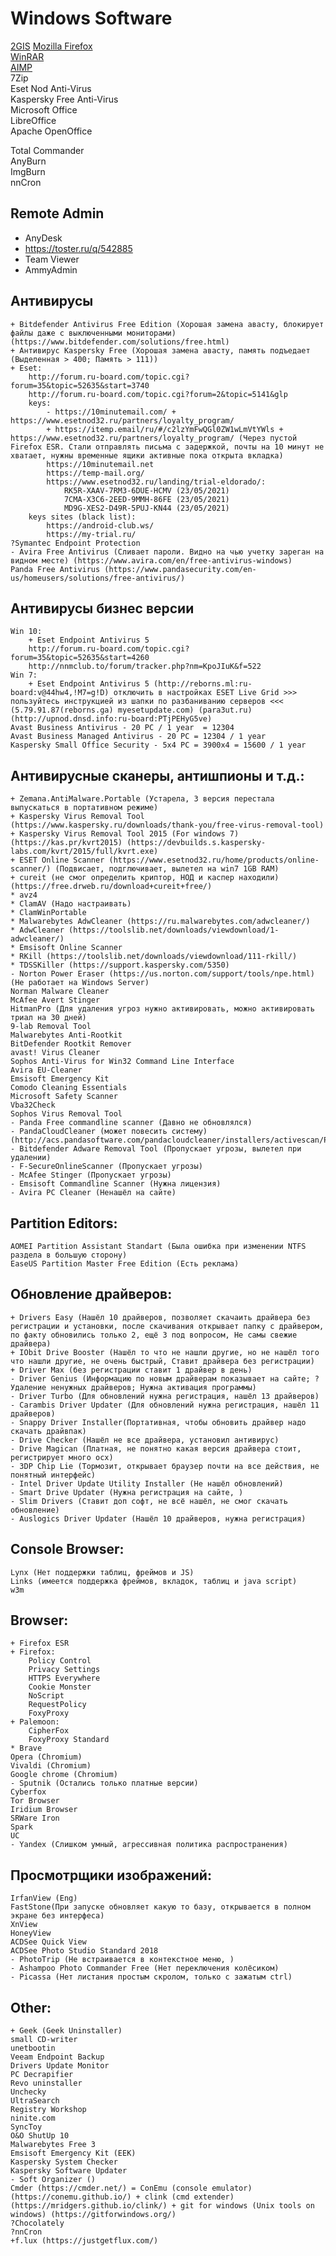 # Windows Software

[2GIS](https://info.2gis.ru/chelyabinsk/products/download)
[Mozilla Firefox](https://ftp.mozilla.org/pub/firefox/releases/)  
[WinRAR](https://www.win-rar.com/download.html?&L=0)  
[AIMP](https://www.aimp.ru/?do=download&os=windows)  
7Zip  
Eset Nod Anti-Virus  
Kaspersky Free Anti-Virus  
Microsoft Office  
LibreOffice  
Apache OpenOffice  
  
  
Total Commander  
AnyBurn  
ImgBurn  
nnCron  


## Remote Admin
* AnyDesk
* https://toster.ru/q/542885
* Team Viewer
* AmmyAdmin

## Антивирусы
    + Bitdefender Antivirus Free Edition (Хорошая замена авасту, блокирует файлы даже с выключенными мониторами) (https://www.bitdefender.com/solutions/free.html)
    + Антивирус Kaspersky Free (Хорошая замена авасту, память подъедает (Выделенная > 400; Память > 111))
    + Eset:
        http://forum.ru-board.com/topic.cgi?forum=35&topic=52635&start=3740
        http://forum.ru-board.com/topic.cgi?forum=2&topic=5141&glp
        keys:
            - https://10minutemail.com/ + https://www.esetnod32.ru/partners/loyalty_program/
            + https://itemp.email/ru/#/c2lzYmFwQGl0ZW1wLmVtYWls + https://www.esetnod32.ru/partners/loyalty_program/ (Через пустой Firefox ESR. Стали отправлять письма с задержкой, почты на 10 минут не хватает, нужны временные ящики активные пока открыта вкладка)
            https://10minutemail.net
            https://temp-mail.org/
            https://www.esetnod32.ru/landing/trial-eldorado/:
                RK5R-XAAV-7RM3-6DUE-HCMV (23/05/2021)
                7CMA-X3C6-2EED-9MMH-86FE (23/05/2021)
                MD9G-XES2-D49R-5PUJ-KN44 (23/05/2021)
        keys sites (black list):
            https://android-club.ws/
            https://my-trial.ru/
    ?Symantec Endpoint Protection
    - Avira Free Antivirus (Сливает пароли. Видно на чью учетку зареган на видном месте) (https://www.avira.com/en/free-antivirus-windows)
    Panda Free Antivirus (https://www.pandasecurity.com/en-us/homeusers/solutions/free-antivirus/)

## Антивирусы бизнес версии
    Win 10:
        + Eset Endpoint Antivirus 5 
        http://forum.ru-board.com/topic.cgi?forum=35&topic=52635&start=4260
        http://nnmclub.to/forum/tracker.php?nm=KpoJIuK&f=522
    Win 7:
        + Eset Endpoint Antivirus 5 (http://reborns.ml:ru-board:v@44hw4,!M7=g!D) отключить в настройках ESET Live Grid >>> пользуйтесь инструкцией из шапки по разбаниванию серверов <<< (5.79.91.87(reborns.ga) myesetupdate.com) (para3ut.ru) (http://upnod.dnsd.info:ru-board:PTjPEHyG5ve)
    Avast Business Antivirus - 20 PC / 1 year  = 12304
    Avast Business Managed Antivirus - 20 PC = 12304 / 1 year
    Kaspersky Small Office Security - 5x4 PC = 3900x4 = 15600 / 1 year

## Антивирусные сканеры, антишпионы и т.д.:
```
+ Zemana.AntiMalware.Portable (Устарела, 3 версия перестала выпускаться в портативном режиме)
+ Kaspersky Virus Removal Tool (https://www.kaspersky.ru/downloads/thank-you/free-virus-removal-tool)
+ Kaspersky Virus Removal Tool 2015 (For windows 7) (https://kas.pr/kvrt2015) (https://devbuilds.s.kaspersky-labs.com/kvrt/2015/full/kvrt.exe)
+ ESET Online Scanner (https://www.esetnod32.ru/home/products/online-scanner/) (Подвисает, подглючивает, вылетел на win7 1GB RAM)
+ cureit (не смог определить криптор, НОД и каспер находили) (https://free.drweb.ru/download+cureit+free/)
* avz4
* ClamAV (Надо настраивать)
* ClamWinPortable
* Malwarebytes AdwCleaner (https://ru.malwarebytes.com/adwcleaner/)
* AdwCleaner (https://toolslib.net/downloads/viewdownload/1-adwcleaner/)
* Emsisoft Online Scanner
* RKill (https://toolslib.net/downloads/viewdownload/111-rkill/)
* TDSSKiller (https://support.kaspersky.com/5350)
- Norton Power Eraser (https://us.norton.com/support/tools/npe.html) (Не работает на Windows Server)
Norman Malware Cleaner
McAfee Avert Stinger
HitmanPro (Для удаления угроз нужно активировать, можно активировать триал на 30 дней)
9-lab Removal Tool
Malwarebytes Anti-Rootkit
BitDefender Rootkit Remover
avast! Virus Cleaner
Sophos Anti-Virus for Win32 Command Line Interface
Avira EU-Cleaner
Emsisoft Emergency Kit
Comodo Cleaning Essentials
Microsoft Safety Scanner
Vba32Check
Sophos Virus Removal Tool
- Panda Free commandline scanner (Давно не обновлялся)
- PandaCloudCleaner (может повесить систему) (http://acs.pandasoftware.com/pandacloudcleaner/installers/activescan/PandaCloudCleaner.exe)
- Bitdefender Adware Removal Tool (Пропускает угрозы, вылетел при удалении)
- F-SecureOnlineScanner (Пропускает угрозы)
- McAfee Stinger (Пропускает угрозы)
- Emsisoft Commandline Scanner (Нужна лицензия)
- Avira PC Cleaner (Ненашёл на сайте)
```

## Partition Editors:
    AOMEI Partition Assistant Standart (Была ошибка при изменении NTFS раздела в большую сторону)
    EaseUS Partition Master Free Edition (Есть реклама)

## Обновление драйверов:
    + Drivers Easy (Нашёл 10 драйверов, позволяет скачаить драйвера без регистрации и установки, после скачивания открывает папку с драйвером, по факту обновились только 2, ещё 3 под вопросом, Не самы свежие драйвера)
    + IObit Drive Booster (Нашёл то что не нашли другие, но не нашёл того что нашли другие, не очень быстрый, Ставит драйвера без регистрации)
    + Driver Max (без регистрации ставит 1 драйвер в день)
    - Driver Genius (Информацию по новым драйверам показывает на сайте; ?Удаление ненужных драйверов; Нужна активация программы)
    - Driver Turbo (Для обновлений нужна регистрация, нашёл 13 драйверов)
    - Carambis Driver Updater (Для обновлений нужна регистрация, нашёл 11 драйверов)
    - Snappy Driver Installer(Портативная, чтобы обновить драйвер надо скачать драйвпак)
    - Drive Checker (Нашёл не все драйвера, установил антивирус)
    - Drive Magican (Платная, не понятно какая версия драйвера стоит, регистрирует много ocx)
    - 3DP Chip Lie (Тормозит, открывает браузер почти на все действия, не понятный интерфейс)
    - Intel Driver Update Utility Installer (Не нашёл обновлений)
    - Smart Drive Updater (Нужна регистрация на сайте, )
    - Slim Drivers (Ставит доп софт, не всё нашёл, не смог скачать обновление)
    - Auslogics Driver Updater (Нашёл 10 драйверов, нужна регистрация)


## Console Browser:
    Lynx (Нет поддержки таблиц, фреймов и JS)
    Links (имеется поддержка фреймов, вкладок, таблиц и java script)
    w3m

## Browser:
    + Firefox ESR
    + Firefox:
        Policy Control
        Privacy Settings
        HTTPS Everywhere
        Cookie Monster
        NoScript
        RequestPolicy
        FoxyProxy
    + Palemoon:
        CipherFox
        FoxyProxy Standard
    * Brave
    Opera (Chromium)
    Vivaldi (Chromium)
    Google chrome (Chromium)
    - Sputnik (Остались только платные версии)
    Cyberfox
    Tor Browser
    Iridium Browser
    SRWare Iron
    Spark
    UC
    - Yandex (Слишком умный, агрессивная политика распространения)

## Просмотрщики изображений:
    IrfanView (Eng)
    FastStone(При запуске обновляет какую то базу, открывается в полном экране без интерфеса)
    XnView
    HoneyView
    ACDSee Quick View
    ACDSee Photo Studio Standard 2018
    - PhotoTrip (Не встраивается в контекстное меню, )
    - Ashampoo Photo Commander Free (Нет переключения колёсиком)
    - Picassa (Нет листания простым скролом, только с зажатым ctrl)

## Other:
    + Geek (Geek Uninstaller)
    small CD-writer
    unetbootin
    Veeam Endpoint Backup
    Drivers Update Monitor
    PC Decrapifier
    Revo uninstaller
    Unchecky
    UltraSearch
    Registry Workshop
    ninite.com
    SyncToy
    O&O ShutUp 10
    Malwarebytes Free 3
    Emsisoft Emergency Kit (EEK)
    Kaspersky System Checker
    Kaspersky Software Updater
    - Soft Organizer ()
    Cmder (https://cmder.net/) = ConEmu (console emulator) (https://conemu.github.io/) + clink (cmd extender) (https://mridgers.github.io/clink/) + git for windows (Unix tools on windows) (https://gitforwindows.org/)
    ?Chocolately
    ?nnCron
    +f.lux (https://justgetflux.com/)

